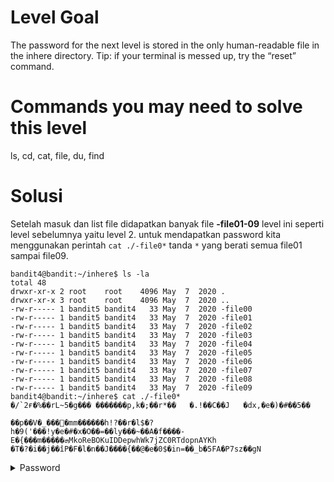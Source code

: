 # Level Goal
The password for the next level is stored in the only human-readable file in the inhere directory. Tip: if your terminal is messed up, try the “reset” command.

# Commands you may need to solve this level
ls, cd, cat, file, du, find

# Solusi
Setelah masuk dan list file didapatkan banyak file **-file01-09**
level ini seperti level sebelumnya yaitu level 2.
untuk mendapatkan password kita menggunakan perintah ```cat ./-file0*``` tanda ```*``` yang berati semua file01 sampai file09.
```
bandit4@bandit:~/inhere$ ls -la
total 48
drwxr-xr-x 2 root    root    4096 May  7  2020 .
drwxr-xr-x 3 root    root    4096 May  7  2020 ..
-rw-r----- 1 bandit5 bandit4   33 May  7  2020 -file00
-rw-r----- 1 bandit5 bandit4   33 May  7  2020 -file01
-rw-r----- 1 bandit5 bandit4   33 May  7  2020 -file02
-rw-r----- 1 bandit5 bandit4   33 May  7  2020 -file03
-rw-r----- 1 bandit5 bandit4   33 May  7  2020 -file04
-rw-r----- 1 bandit5 bandit4   33 May  7  2020 -file05
-rw-r----- 1 bandit5 bandit4   33 May  7  2020 -file06
-rw-r----- 1 bandit5 bandit4   33 May  7  2020 -file07
-rw-r----- 1 bandit5 bandit4   33 May  7  2020 -file08
-rw-r----- 1 bandit5 bandit4   33 May  7  2020 -file09
bandit4@bandit:~/inhere$ cat ./-file0*
�/`2ғ�%��rL~5�g��� �������p,k�;��r*��	�.!��C��J	�dx,�e�)�#��5��
                                                                       ��p��V�_���ׯ�mm������h!?��r�l$�?h�9('���!y�e�#�x�O��=��ly���~��A�f����-E�{���m�����ܗMkoReBOKuIDDepwhWk7jZC0RTdopnAYKh
�T�?�i��j��îP�F�l�n��J����{��@�e�0$�in=��_b�5FA�P7sz��gN
```
<details>
<summary>Password</summary>
koReBOKuIDDepwhWk7jZC0RTdopnAYKh
</details>
